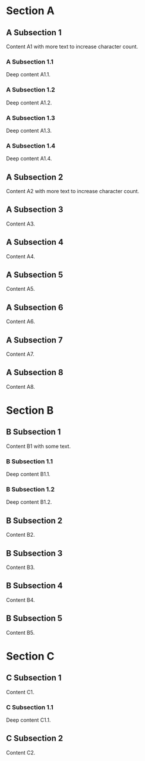 # Section A

## A Subsection 1

Content A1 with more text to increase character count.

### A Subsection 1.1

Deep content A1.1.

### A Subsection 1.2

Deep content A1.2.

### A Subsection 1.3

Deep content A1.3.

### A Subsection 1.4

Deep content A1.4.

## A Subsection 2

Content A2 with more text to increase character count.

## A Subsection 3

Content A3.

## A Subsection 4

Content A4.

## A Subsection 5

Content A5.

## A Subsection 6

Content A6.

## A Subsection 7

Content A7.

## A Subsection 8

Content A8.

# Section B

## B Subsection 1

Content B1 with some text.

### B Subsection 1.1

Deep content B1.1.

### B Subsection 1.2

Deep content B1.2.

## B Subsection 2

Content B2.

## B Subsection 3

Content B3.

## B Subsection 4

Content B4.

## B Subsection 5

Content B5.

# Section C

## C Subsection 1

Content C1.

### C Subsection 1.1

Deep content C1.1.

## C Subsection 2

Content C2.
